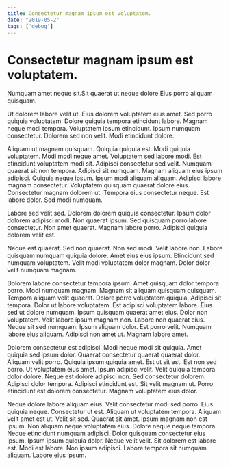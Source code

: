 ```yaml
---
title: Consectetur magnam ipsum est voluptatem.
date: "2019-05-2"
tags: ['debug']
---
```


# Consectetur magnam ipsum est voluptatem.

Numquam amet neque sit.Sit quaerat ut neque dolore.Eius porro aliquam quisquam.
<!--end-->
Ut dolorem labore velit ut. Eius dolorem voluptatem eius amet. Sed porro quiquia voluptatem. Dolore quiquia tempora etincidunt labore. Magnam neque modi tempora. Voluptatem ipsum etincidunt. Ipsum numquam consectetur. Dolorem sed non velit. Modi etincidunt dolore.

Aliquam ut magnam quisquam. Quiquia quiquia est. Modi quiquia voluptatem. Modi modi neque amet. Voluptatem sed labore modi. Est etincidunt voluptatem modi sit. Adipisci consectetur sed velit. Numquam quaerat sit non tempora. Adipisci sit numquam. Magnam aliquam eius ipsum adipisci. Quiquia neque ipsum. Ipsum modi aliquam aliquam. Adipisci labore magnam consectetur. Voluptatem quisquam quaerat dolore eius. Consectetur magnam dolorem ut. Tempora eius consectetur neque. Est labore dolor. Sed modi numquam.

Labore sed velit sed. Dolorem dolorem quiquia consectetur. Ipsum dolor dolorem adipisci modi. Non quaerat ipsum. Sed quisquam porro labore consectetur. Non amet quaerat. Magnam labore porro. Adipisci quiquia dolorem velit est.

Neque est quaerat. Sed non quaerat. Non sed modi. Velit labore non. Labore quisquam numquam quiquia dolore. Amet eius eius ipsum. Etincidunt sed numquam voluptatem. Velit modi voluptatem dolor magnam. Dolor dolor velit numquam magnam.

Dolorem labore consectetur tempora ipsum. Amet quisquam dolor tempora porro. Modi numquam magnam. Magnam sit aliquam quisquam quisquam. Tempora aliquam velit quaerat. Dolore porro voluptatem quiquia. Adipisci sit tempora. Dolor ut labore voluptatem. Est adipisci voluptatem labore. Eius sed ut dolore numquam. Ipsum quisquam quaerat amet eius. Dolor non voluptatem. Velit labore ipsum magnam non. Labore non quaerat eius. Neque sit sed numquam. Ipsum aliquam dolor. Est porro velit. Numquam labore eius aliquam. Adipisci non amet ut. Magnam labore amet.

Dolorem consectetur est adipisci. Modi neque modi sit quiquia. Amet quiquia sed ipsum dolor. Quaerat consectetur quaerat quaerat dolor. Aliquam velit porro. Quiquia ipsum quiquia amet. Est ut sit est. Est non sed porro. Ut voluptatem eius amet. Ipsum adipisci velit. Velit quiquia tempora dolor dolore. Neque est dolore adipisci non. Sed consectetur dolorem. Adipisci dolor tempora. Adipisci etincidunt est. Sit velit magnam ut. Porro etincidunt est dolorem consectetur. Magnam voluptatem eius dolor.

Neque dolore labore aliquam eius. Velit consectetur modi sed porro. Eius quiquia neque. Consectetur ut est. Aliquam ut voluptatem tempora. Aliquam velit amet est ut. Velit sit sed. Quaerat sit amet. Ipsum magnam non est ipsum. Non aliquam neque voluptatem eius. Dolore neque neque tempora. Neque etincidunt numquam adipisci. Dolor quisquam consectetur eius ipsum. Ipsum ipsum quiquia dolor. Neque velit velit. Sit dolorem est labore est. Modi est labore. Non ipsum adipisci. Labore tempora sit numquam aliquam. Labore eius ipsum.
